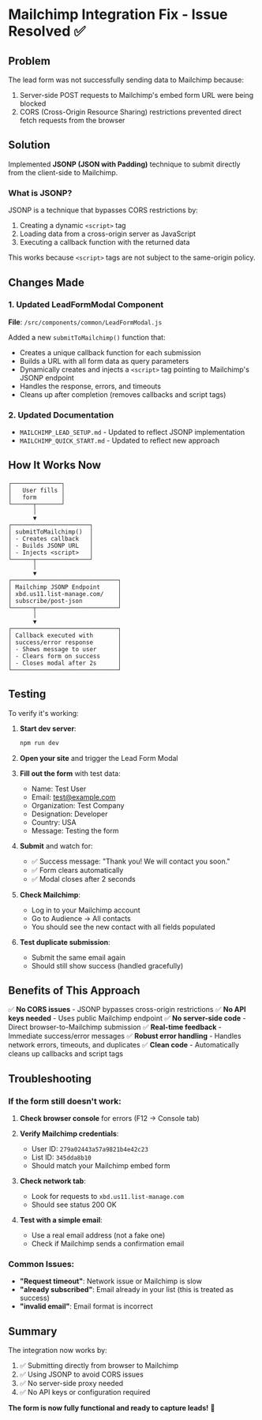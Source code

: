 # Mailchimp Integration Fix - Issue Resolved ✅

## Problem

The lead form was not successfully sending data to Mailchimp because:
1. Server-side POST requests to Mailchimp's embed form URL were being blocked
2. CORS (Cross-Origin Resource Sharing) restrictions prevented direct fetch requests from the browser

## Solution

Implemented **JSONP (JSON with Padding)** technique to submit directly from the client-side to Mailchimp.

### What is JSONP?

JSONP is a technique that bypasses CORS restrictions by:
1. Creating a dynamic `<script>` tag
2. Loading data from a cross-origin server as JavaScript
3. Executing a callback function with the returned data

This works because `<script>` tags are not subject to the same-origin policy.

## Changes Made

### 1. Updated LeadFormModal Component
**File**: `/src/components/common/LeadFormModal.js`

Added a new `submitToMailchimp()` function that:
- Creates a unique callback function for each submission
- Builds a URL with all form data as query parameters
- Dynamically creates and injects a `<script>` tag pointing to Mailchimp's JSONP endpoint
- Handles the response, errors, and timeouts
- Cleans up after completion (removes callbacks and script tags)

### 2. Updated Documentation
- `MAILCHIMP_LEAD_SETUP.md` - Updated to reflect JSONP implementation
- `MAILCHIMP_QUICK_START.md` - Updated to reflect new approach

## How It Works Now

```
┌──────────────┐
│   User fills │
│   form       │
└──────┬───────┘
       │
       ▼
┌──────────────────────┐
│ submitToMailchimp()  │
│ - Creates callback   │
│ - Builds JSONP URL   │
│ - Injects <script>   │
└──────┬───────────────┘
       │
       ▼
┌──────────────────────────────┐
│ Mailchimp JSONP Endpoint     │
│ xbd.us11.list-manage.com/    │
│ subscribe/post-json          │
└──────┬───────────────────────┘
       │
       ▼
┌──────────────────────────────┐
│ Callback executed with       │
│ success/error response       │
│ - Shows message to user      │
│ - Clears form on success     │
│ - Closes modal after 2s      │
└──────────────────────────────┘
```

## Testing

To verify it's working:

1. **Start dev server**:
   ```bash
   npm run dev
   ```

2. **Open your site** and trigger the Lead Form Modal

3. **Fill out the form** with test data:
   - Name: Test User
   - Email: test@example.com
   - Organization: Test Company
   - Designation: Developer
   - Country: USA
   - Message: Testing the form

4. **Submit** and watch for:
   - ✅ Success message: "Thank you! We will contact you soon."
   - ✅ Form clears automatically
   - ✅ Modal closes after 2 seconds

5. **Check Mailchimp**:
   - Log in to your Mailchimp account
   - Go to Audience → All contacts
   - You should see the new contact with all fields populated

6. **Test duplicate submission**:
   - Submit the same email again
   - Should still show success (handled gracefully)

## Benefits of This Approach

✅ **No CORS issues** - JSONP bypasses cross-origin restrictions
✅ **No API keys needed** - Uses public Mailchimp endpoint
✅ **No server-side code** - Direct browser-to-Mailchimp submission
✅ **Real-time feedback** - Immediate success/error messages
✅ **Robust error handling** - Handles network errors, timeouts, and duplicates
✅ **Clean code** - Automatically cleans up callbacks and script tags

## Troubleshooting

### If the form still doesn't work:

1. **Check browser console** for errors (F12 → Console tab)

2. **Verify Mailchimp credentials**:
   - User ID: `279a02443a57a9821b4e42c23`
   - List ID: `345dda8b10`
   - Should match your Mailchimp embed form

3. **Check network tab**:
   - Look for requests to `xbd.us11.list-manage.com`
   - Should see status 200 OK

4. **Test with a simple email**:
   - Use a real email address (not a fake one)
   - Check if Mailchimp sends a confirmation email

### Common Issues:

- **"Request timeout"**: Network issue or Mailchimp is slow
- **"already subscribed"**: Email already in your list (this is treated as success)
- **"invalid email"**: Email format is incorrect

## Summary

The integration now works by:
1. ✅ Submitting directly from browser to Mailchimp
2. ✅ Using JSONP to avoid CORS issues
3. ✅ No server-side proxy needed
4. ✅ No API keys or configuration required

**The form is now fully functional and ready to capture leads!** 🎉



